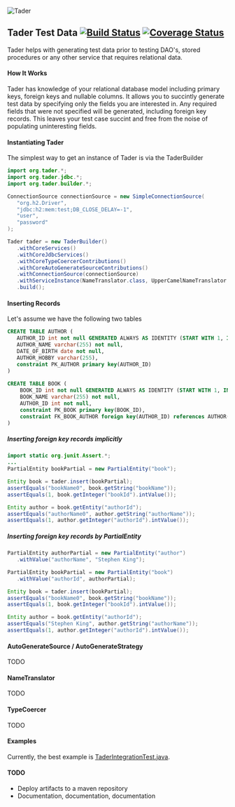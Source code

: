 ![Tader](https://github.com/uklance/tader/raw/master/tader_250.png)

Tader Test Data [![Build Status](https://travis-ci.org/uklance/tader.svg?branch=master)](https://travis-ci.org/uklance/tader) [![Coverage Status](https://coveralls.io/repos/uklance/tader/badge.svg?branch=master)](https://coveralls.io/r/uklance/tader?branch=master)
---------------

Tader helps with generating test data prior to testing DAO's, stored procedures or any other service that requires
relational data. 

#### How It Works

Tader has knowledge of your relational database model including primary keys, foreign keys and nullable columns.
It allows you to succintly generate test data by specifying only the fields you are interested in. Any required
fields that were not specified will be generated, including foreign key records. This leaves your test case succint
and free from the noise of populating uninteresting fields.

#### Instantiating Tader

The simplest way to get an instance of Tader is via the TaderBuilder

```java
import org.tader.*;
import org.tader.jdbc.*;
import org.tader.builder.*;

ConnectionSource connectionSource = new SimpleConnectionSource(
   "org.h2.Driver", 
   "jdbc:h2:mem:test;DB_CLOSE_DELAY=-1",
   "user",
   "password"
);

Tader tader = new TaderBuilder()
   .withCoreServices()
   .withCoreJdbcServices()
   .withCoreTypeCoercerContributions()
   .withCoreAutoGenerateSourceContributions()
   .withConnectionSource(connectionSource)
   .withServiceInstance(NameTranslator.class, UpperCamelNameTranslator.class)
   .build();
```
#### Inserting Records

Let's assume we have the following two tables

```sql
CREATE TABLE AUTHOR (
   AUTHOR_ID int not null GENERATED ALWAYS AS IDENTITY (START WITH 1, INCREMENT BY 1),
   AUTHOR_NAME varchar(255) not null,
   DATE_OF_BIRTH date not null,
   AUTHOR_HOBBY varchar(255),
   constraint PK_AUTHOR primary key(AUTHOR_ID)
)
	
CREATE TABLE BOOK (
	BOOK_ID int not null GENERATED ALWAYS AS IDENTITY (START WITH 1, INCREMENT BY 1),
	BOOK_NAME varchar(255) not null,
	AUTHOR_ID int not null,
	constraint PK_BOOK primary key(BOOK_ID),
	constraint FK_BOOK_AUTHOR foreign key(AUTHOR_ID) references AUTHOR(AUTHOR_ID)
)
```

##### Inserting foreign key records implicitly
```java
import static org.junit.Assert.*;
...
PartialEntity bookPartial = new PartialEntity("book");

Entity book = tader.insert(bookPartial);
assertEquals("bookName0", book.getString("bookName"));
assertEquals(1, book.getInteger("bookId").intValue());

Entity author = book.getEntity("authorId");
assertEquals("authorName0", author.getString("authorName"));
assertEquals(1, author.getInteger("authorId").intValue());
```

##### Inserting foreign key records by PartialEntity
```java
PartialEntity authorPartial = new PartialEntity("author")
   .withValue("authorName", "Stephen King");

PartialEntity bookPartial = new PartialEntity("book")
   .withValue("authorId", authorPartial);

Entity book = tader.insert(bookPartial);
assertEquals("bookName0", book.getString("bookName"));
assertEquals(1, book.getInteger("bookId").intValue());

Entity author = book.getEntity("authorId");
assertEquals("Stephen King", author.getString("authorName"));
assertEquals(1, author.getInteger("authorId").intValue());
```

#### AutoGenerateSource / AutoGenerateStrategy

TODO

#### NameTranslator

TODO

#### TypeCoercer

TODO

#### Examples

Currently, the best example is  [TaderIntegrationTest.java](https://github.com/uklance/tader/blob/master/tader-core/src/test/java/org/tader/TaderIntegrationTest.java).

#### TODO
* Deploy artifacts to a maven repository
* Documentation, documentation, documentation
